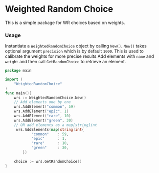 # Weighted Random Choice
This is a simple package for WR choices based on weights.

### Usage
Instantiate a `WeightedRandomChoice` object by calling `New()`.
`New()` takes optional argument `precision` which is by default `1000`.
This is used to calibrate the weights for more precise results
Add elements with `name` and `weight` and then call `GetRandomChoice` to retrieve an element.
```go
package main

import (
	"WeightedRandomChoice"
)
func main(){
    wrs := WeightedRandomChoice.New()
    // Add elements one by one 
    wrs.AddElement("common", 59)
    wrs.AddElement("epic", 1)
    wrs.AddElement("rare", 10)
    wrs.AddElement("green", 30)
    // OR add elements as a map[string]int
     wrs.AddElements(map[string]int{
    		"common"    : 59,
    		"epic"      : 1,
    		"rare"      : 10,
    		"green"     : 30,
    	})
   
    choice := wrs.GetRandomChoice()
}
```